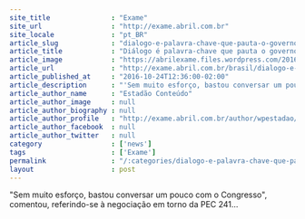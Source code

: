 ```yaml
---
site_title               : "Exame"
site_url                 : "http://exame.abril.com.br"
site_locale              : "pt_BR"
article_slug             : "dialogo-e-palavra-chave-que-pauta-o-governo-diz-temer"
article_title            : "Diálogo é palavra-chave que pauta o governo, diz Temer"
article_image            : "https://abrilexame.files.wordpress.com/2016/10/size_960_16_9_presidente-michel-temer-em-reuniao-do-g20-na-china7.jpg?quality=70&strip=all&w=960"
article_url              : "http://exame.abril.com.br/brasil/dialogo-e-palavra-chave-que-pauta-o-governo-diz-temer/"
article_published_at     : "2016-10-24T12:36:00-02:00"
article_description      : "'Sem muito esforço, bastou conversar um pouco com o Congresso', comentou, referindo-se à negociação em torno da PEC 241..."
article_author_name      : "Estadão Conteúdo"
article_author_image     : null
article_author_biography : null
article_author_profile   : "http://exame.abril.com.br/author/wpestadao/"
article_author_facebook  : null
article_author_twitter   : null
category                 : ['news']
tags                     : ['Exame']
permalink                : "/:categories/dialogo-e-palavra-chave-que-pauta-o-governo-diz-temer/"
layout                   : post
---
```


"Sem muito esforço, bastou conversar um pouco com o Congresso", comentou, referindo-se à negociação em torno da PEC 241...

